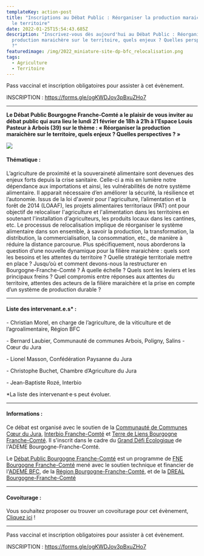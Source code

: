 ```yaml
---
templateKey: action-post
title: "Inscriptions au Débat Public : Réorganiser la production maraichère sur
  le territoire"
date: 2022-01-25T15:54:43.685Z
description: "Inscrivez-vous dès aujourd'hui au Débat Public : Réorganiser la
  production maraichère sur le territoire, quels enjeux ? Quelles perspectives
  ?"
featuredimage: /img/2022_miniature-site-dp-bfc_relocalisation.png
tags:
  - Agriculture
  - Territoire
---
```

<!--StartFragment-->

Pass vaccinal et inscription obligatoires pour assister à cet évènement.

INSCRIPTION : <https://forms.gle/ogKWDJov3pBxuZHo7>

- - -

**Le Débat Public Bourgogne Franche-Comté a le plaisir de vous inviter au débat public qui aura lieu le lundi 21 février de 18h à 21h à l’Espace Louis Pasteur à Arbois (39) sur le thème : « Réorganiser la production maraichère sur le territoire, quels enjeux ? Quelles perspectives ? »**

![](/img/2021_affiche-dp-bfc_reorga-maraich_400px.png#img-center)

#### Thématique :

L’agriculture de proximité et la souveraineté alimentaire sont devenues des enjeux forts depuis la crise sanitaire. Celle-ci a mis en lumière notre dépendance aux importations et ainsi, les vulnérabilités de notre système alimentaire. Il apparait nécessaire d’en améliorer la sécurité, la résilience et l’autonomie. Issus de la loi d'avenir pour l'agriculture, l’alimentation et la forêt de 2014 (LOAAF), les projets alimentaires territoriaux (PAT) ont pour objectif de relocaliser l'agriculture et l'alimentation dans les territoires en soutenant l'installation d'agriculteurs, les produits locaux dans les cantines, etc. Le processus de relocalisation implique de réorganiser le système alimentaire dans son ensemble, à savoir la production, la transformation, la distribution, la commercialisation, la consommation, etc., de manière à réduire la distance parcourue. Plus spécifiquement, nous aborderons la question d’une nouvelle dynamique pour la filière maraichère : quels sont les besoins et les attentes du territoire ? Quelle stratégie territoriale mettre en place ? Jusqu’où et comment devons-nous la restructurer en Bourgogne-Franche-Comté ? À quelle échelle ? Quels sont les leviers et les principaux freins ? Quel compromis entre réponses aux attentes du territoire, attentes des acteurs de la filière maraichère et la prise en compte d’un système de production durable ?

- - -

#### Liste des intervenant.e.s* :

\- Christian Morel, en charge de l’agriculture, de la viticulture et de l’agroalimentaire, Région BFC

\- Bernard Laubier, Communauté de communes Arbois, Poligny, Salins - Cœur du Jura

\- Lionel Masson, Confédération Paysanne du Jura

\- Christophe Buchet, Chambre d’Agriculture du Jura

\- Jean-Baptiste Rozé, Interbio

\*La liste des intervenant·e·s peut évoluer.

- - -

#### Informations :

Ce débat est organisé avec le soutien de la [Communauté de Communes Cœur du Jura](https://www.cc-coeurdujura.fr/), [Interbio Franche-Comté](https://www.interbio-franche-comte.com/index.php) et [Terre de Liens Bourgogne Franche-Comté](https://www.facebook.com/terredeliens.bfc). Il s'inscrit dans le cadre du [Grand Défi Écologique](https://www.legranddefiecologique.ademe.fr/) de l'ADEME Bourgogne-Franche-Comté.

Le [Débat Public Bourgogne Franche-Comté](https://www.fne-bfc.fr/nos-actions/programmes/d%C3%A9bat-public/) est un programme de [FNE Bourgogne Franche-Comté](https://www.fne-bfc.fr/) mené avec le soutien technique et financier de l'[ADEME BFC](https://bourgogne-franche-comte.ademe.fr/), de la [Région Bourgogne-Franche-Comté](https://www.bourgognefranchecomte.fr/), et de la [DREAL Bourgogne-Franche-Comté](http://www.bourgogne-franche-comte.developpement-durable.gouv.fr/)

- - -

#### Covoiturage :

Vous souhaitez proposer ou trouver un covoiturage pour cet évènement, [Cliquez ici](https://covievent.org/covoiturage/debat-public-reimplanter-la-production-maraichere-sur-le-territoire/256b187e82eca6292f03a96057f311fc) ! 

- - -

Pass vaccinal et inscription obligatoires pour assister à cet évènement.

INSCRIPTION : <https://forms.gle/ogKWDJov3pBxuZHo7>